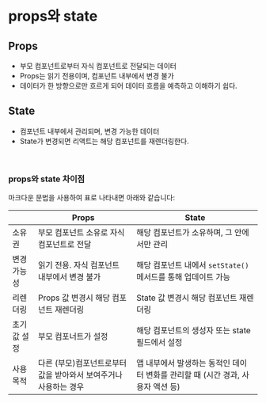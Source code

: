 # props와 state

## Props

- 부모 컴포넌트로부터 자식 컴포넌트로 전달되는 데이터
- Props는 읽기 전용이며, 컴포넌트 내부에서 변경 불가
- 데이터가 한 방향으로만 흐르게 되어 데이터 흐름을 예측하고 이해하기 쉽다.

## State

- 컴포넌트 내부에서 관리되며, 변경 가능한 데이터
- State가 변경되면 리액트는 해당 컴포넌트를 재렌더링한다.

<br/>

### props와 state 차이점

마크다운 문법을 사용하여 표로 나타내면 아래와 같습니다:

|             | Props                                                            | State                                                                           |
| ----------- | ---------------------------------------------------------------- | ------------------------------------------------------------------------------- |
| 소유권      | 부모 컴포넌트 소유로 자식 컴포넌트로 전달                        | 해당 컴포넌트가 소유하며, 그 안에서만 관리                                      |
| 변경 가능성 | 읽기 전용. 자식 컴포넌트 내부에서 변경 불가                      | 해당 컴포넌트 내에서 `setState()` 메서드를 통해 업데이트 가능                   |
| 리렌더링    | Props 값 변경시 해당 컴포넌트 재렌더링                           | State 값 변경시 해당 컴포넌트 재렌더링                                          |
| 초기값 설정 | 부모 컴포너트가 설정                                             | 해당 컴포넌트의 생성자 또는 state 필드에서 설정                                 |
| 사용 목적   | 다른 (부모)컴포넌트로부터 값을 받아와서 보여주거나 사용하는 경우 | 앱 내부에서 발생하는 동적인 데이터 변화를 관리할 때 (시간 경과, 사용자 액션 등) |

